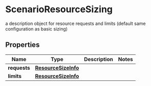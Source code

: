 

# ScenarioResourceSizing

a description object for resource requests and limits (default same configuration as basic sizing)

## Properties

Name | Type | Description | Notes
------------ | ------------- | ------------- | -------------
**requests** | [**ResourceSizeInfo**](ResourceSizeInfo.md) |  | 
**limits** | [**ResourceSizeInfo**](ResourceSizeInfo.md) |  | 



